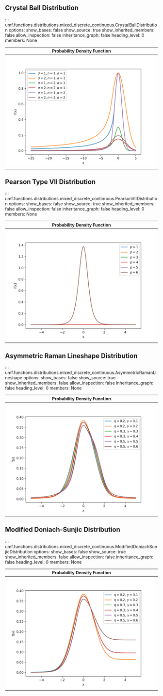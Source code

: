## Crystal Ball Distribution

<!-- prettier-ignore -->
::: umf.functions.distributions.mixed_discrete_continuous.CrystalBallDistribution
    options:
        show_bases: false
        show_source: true
        show_inherited_members: false
        allow_inspection: false
        inheritance_graph: false
        heading_level: 0
        members: None

|                         Probability Density Function                          |
| :---------------------------------------------------------------------------: |
| ![CrystalBallDistribution](../../../extra/images/CrystalBallDistribution.png) |

## Pearson Type VII Distribution

<!-- prettier-ignore -->
::: umf.functions.distributions.mixed_discrete_continuous.PearsonVIIDistribution
    options:
        show_bases: false
        show_source: true
        show_inherited_members: false
        allow_inspection: false
        inheritance_graph: false
        heading_level: 0
        members: None

|                    Probability Density Function                     |
| :-----------------------------------------------------------------: |
| ![PearsonTypeVII](../../../extra/images/PearsonVIIDistribution.png) |

## Asymmetric Raman Lineshape Distribution

<!-- prettier-ignore -->
::: umf.functions.distributions.mixed_discrete_continuous.AsymmetricRamanLineshape
    options:
        show_bases: false
        show_source: true
        show_inherited_members: false
        allow_inspection: false
        inheritance_graph: false
        heading_level: 0
        members: None

|                          Probability Density Function                           |
| :-----------------------------------------------------------------------------: |
| ![AsymmetricRamanLineshape](../../../extra/images/AsymmetricRamanLineshape.png) |

## Modified Doniach-Sunjic Distribution

<!-- prettier-ignore -->
::: umf.functions.distributions.mixed_discrete_continuous.ModifiedDoniachSunjicDistribution
    options:
        show_bases: false
        show_source: true
        show_inherited_members: false
        allow_inspection: false
        inheritance_graph: false
        heading_level: 0
        members: None

|                                   Probability Density Function                                    |
| :-----------------------------------------------------------------------------------------------: |
| ![ModifiedDoniachSunjicDistribution](../../../extra/images/ModifiedDoniachSunjicDistribution.png) |
